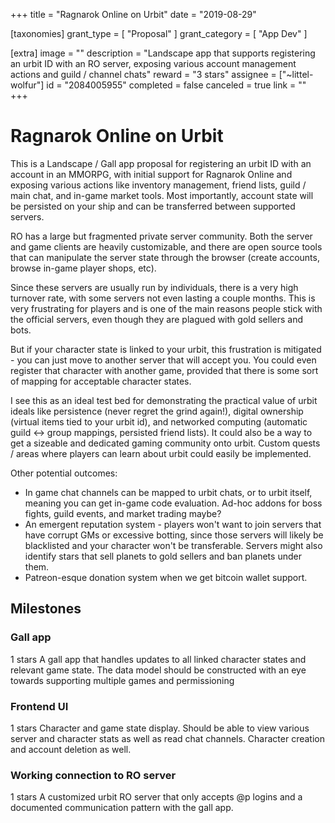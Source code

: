 +++
title = "Ragnarok Online on Urbit"
date = "2019-08-29"

[taxonomies]
grant_type = [ "Proposal" ]
grant_category = [ "App Dev" ]

[extra]
image = ""
description = "Landscape app that supports registering an urbit ID with an RO server, exposing various account management actions and guild / channel chats"
reward = "3 stars"
assignee = ["~littel-wolfur"]
id = "2084005955"
completed = false
canceled = true
link = ""
+++

# Ragnarok Online on Urbit

This is a Landscape / Gall app proposal for registering an urbit ID with an account in an MMORPG, with initial support for Ragnarok Online and exposing various actions like inventory management, friend lists, guild / main chat, and in-game market tools. Most importantly, account state will be persisted on your ship and can be transferred between supported servers.

RO has a large but fragmented private server community. Both the server and game clients are heavily customizable, and there are open source tools that can manipulate the server state through the browser (create accounts, browse in-game player shops, etc).

Since these servers are usually run by individuals, there is a very high turnover rate, with some servers not even lasting a couple months. This is very frustrating for players and is one of the main reasons people stick with the official servers, even though they are plagued with gold sellers and bots.

But if your character state is linked to your urbit, this frustration is mitigated - you can just move to another server that will accept you. You could even register that character with another game, provided that there is some sort of mapping for acceptable character states.

I see this as an ideal test bed for demonstrating the practical value of urbit ideals like persistence (never regret the grind again!), digital ownership (virtual items tied to your urbit id), and networked computing (automatic guild <-> group mappings, persisted friend lists). It could also be a way to get a sizeable and dedicated gaming community onto urbit. Custom quests / areas where players can learn about urbit could easily be implemented.

Other potential outcomes:

- In game chat channels can be mapped to urbit chats, or to urbit itself, meaning you can get in-game code evaluation. Ad-hoc addons for boss fights, guild events, and market trading maybe?
- An emergent reputation system - players won't want to join servers that have corrupt GMs or excessive botting, since those servers will likely be blacklisted and your character won't be transferable. Servers might also identify stars that sell planets to gold sellers and ban planets under them.
- Patreon-esque donation system when we get bitcoin wallet support.

## Milestones

### Gall app

1 stars
A gall app that handles updates to all linked character states and relevant game state. The data model should be constructed with an eye towards supporting multiple games and permissioning

### Frontend UI

1 stars
Character and game state display. Should be able to view various server and character stats as well as read chat channels. Character creation and account deletion as well.

### Working connection to RO server

1 stars
A customized urbit RO server that only accepts @p logins and a documented communication pattern with the gall app.
